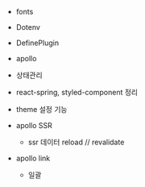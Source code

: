 - fonts
- Dotenv
- DefinePlugin
- apollo

- 상태관리

- react-spring, styled-component 정리
- theme 설정 기능
- apollo SSR
   - ssr 데이터 reload // revalidate
- apollo link
   - 일괄
